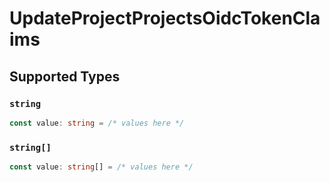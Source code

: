 # UpdateProjectProjectsOidcTokenClaims


## Supported Types

### `string`

```typescript
const value: string = /* values here */
```

### `string[]`

```typescript
const value: string[] = /* values here */
```

